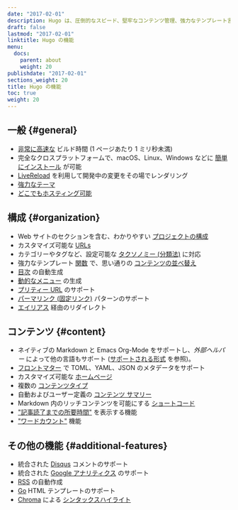 ```yaml
---
date: "2017-02-01"
description: Hugo は、圧倒的なスピード、堅牢なコンテンツ管理、強力なテンプレート言語が特徴で、あらゆる種類の静的な Web サイトに最適なソフトウェアです。
draft: false
lastmod: "2017-02-01"
linktitle: Hugo の機能
menu:
  docs:
    parent: about
    weight: 20
publishdate: "2017-02-01"
sections_weight: 20
title: Hugo の機能
toc: true
weight: 20
---
```


## 一般 {#general}

* [非常に高速な][Extremely fast] ビルド時間 (1 ページあたり 1 ミリ秒未満)
* 完全なクロスプラットフォームで、macOS、Linux、Windows などに [簡単にインストール][install] が可能 
* [LiveReload][] を利用して開発中の変更をその場でレンダリング
* [強力なテーマ][Powerful theming]
* [どこでもホスティング可能][hostanywhere]

## 構成 {#organization}

* Web サイトのセクションを含む、わかりやすい [プロジェクトの構成][organization for your projects]
* カスタマイズ可能な [URLs][]
* カテゴリーやタグなど、設定可能な [タクソノミー (分類法)][taxonomies] に対応
* 強力なテンプレート [関数][functions] で、思い通りの [コンテンツの並べ替え][Sort content]
* [目次][table of contents] の自動生成
* [動的なメニュー][Dynamic menu] の生成
* [プリティー URL][Pretty URLs] のサポート
* [パーマリンク (固定リンク)][Permalink] パターンのサポート
* [エイリアス][aliases] 経由のリダイレクト

## コンテンツ {#content}

* ネイティブの Markdown と Emacs Org-Mode をサポートし、*外部ヘルパー* によって他の言語もサポート ([サポートされる形式][supported formats] を参照)。
* [フロントマター][front matter] で TOML、YAML、JSON のメタデータをサポート
* カスタマイズ可能な [ホームページ][homepage]
* 複数の [コンテンツタイプ][content types]
* 自動およびユーザー定義の [コンテンツ サマリー][content summaries]
* Markdown 内のリッチコンテンツを可能にする [ショートコード][Shortcodes]
* ["記事読了までの所要時間"][pagevars] を表示する機能
* ["ワードカウント"][pagevars] 機能

## その他の機能 {#additional-features}

* 統合された [Disqus][] コメントのサポート
* 統合された [Google アナリティクス][Google Analytics] のサポート
* [RSS][] の自動作成
* [Go][] HTML テンプレートのサポート
* [Chroma][] による [シンタックスハイライト][Syntax highlighting]

[aliases]: /content-management/urls/#aliases
[Chroma]: https://github.com/alecthomas/chroma
[content summaries]: /content-management/summaries/
[content types]: /content-management/types/
[Disqus]: https://disqus.com/
[Dynamic menu]: /templates/menu-templates/
[Extremely fast]: https://github.com/bep/hugo-benchmark
[front matter]: /content-management/front-matter/
[functions]: /function/
[Go]: https://pkg.go.dev/html/template
[Google Analytics]: https://google-analytics.com/
[homepage]: /templates/homepage/
[hostanywhere]: /hosting-and-deployment/
[install]: /installation/
[LiveReload]: /getting-started/usage/
[organization for your projects]: /getting-started/directory-structure/
[pagevars]: /variables/page/
[Permalink]: /content-management/urls/#permalinks
[Powerful theming]: /hugo-modules/theme-components/
[Pretty URLs]: /content-management/urls/
[RSS]: /templates/rss/
[Shortcodes]: /content-management/shortcodes/
[sort content]: /templates/
[supported formats]: /content-management/formats/
[Syntax highlighting]: /content-management/syntax-highlighting/
[table of contents]: /content-management/toc/
[taxonomies]: /content-management/taxonomies/
[URLs]: /content-management/urls/

